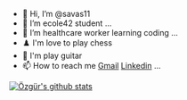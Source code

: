 - 👋 Hi, I’m @savas11
- 👀 I’m ecole42 student ...
- 🌱 I’m healthcare worker learning coding ...
- ♟️ I'm love to play chess
- 🎸 I'm play guitar
- 📫 How to reach me <a href="mailto:ozgursavas26@gmail.com">Gmail</a> <a href="https://www.linkedin.com/in/%C3%B6zg%C3%BCr-sava%C5%9F-525b5b15b/">Linkedin</a> ...
 

[![Özgür's github stats](https://github-readme-stats.vercel.app/api?username=savas11)](https://github.com/savas11/github-readme-stats)

